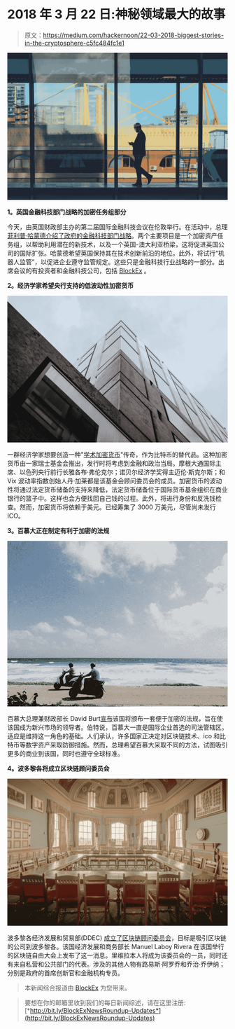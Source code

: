 # 2018 年 3 月 22 日:神秘领域最大的故事

> 原文：<https://medium.com/hackernoon/22-03-2018-biggest-stories-in-the-cryptosphere-c5fc484fc1e1>

![](img/9b100465b033fe38f7cc5278901e75d1.png)

**1。英国金融科技部门战略的加密任务组部分**

今天，由英国财政部主办的第二届国际金融科技会议在伦敦举行。在活动中，总理[菲利普·哈蒙德介绍了政府的金融科技部门战略](https://www.gov.uk/government/news/fintech-sector-strategy-launched-at-international-fintech-conference)。两个主要项目是一个加密资产任务组，以帮助利用潜在的新技术，以及一个英国-澳大利亚桥梁，这将促进英国公司的国际扩张。哈蒙德希望英国保持其在技术创新前沿的地位。此外，将试行“机器人监管”，以促进企业遵守监管规定。这些只是金融科技行业战略的一部分。出席会议的有投资者和金融科技公司，包括 [BlockEx](http://bit.ly/BlockEx_) 。

**2。经济学家希望央行支持的低波动性加密货币**

![](img/04750248c49e8ac1e7defb9afcb52736.png)

一群经济学家想要创造一种"[学术加密货币](https://www.ft.com/content/bf791ec0-2d62-11e8-9b4b-bc4b9f08f381)"传奇，作为比特币的替代品。这种加密货币由一家瑞士基金会推出，发行时将考虑到金融和政治当局。摩根大通国际主席、以色列央行前行长雅各布·弗伦克尔；诺贝尔经济学奖得主迈伦·斯克尔斯；和 Vix 波动率指数创始人丹·加莱都是该基金会顾问委员会的成员。加密货币的波动性将通过法定货币储备的支持来降低，法定货币储备位于国际货币基金组织在商业银行的篮子中。这样也会方便找回自己钱的过程。此外，将进行身份和反洗钱检查。然而，加密货币将依赖于美元。已经筹集了 3000 万美元，尽管尚未发行 ICO。

**3。百慕大正在制定有利于加密的法规**

![](img/2040ac19fad2f77f9fe5295c3ce02ca1.png)

百慕大总理兼财政部长 David Burt[宣布](https://www.gov.bm/articles/initial-coin-offerings-bermuda)该国将颁布一套便于加密的法规，旨在使该国成为新兴市场的领导者。伯特说，百慕大一直是国际企业首选的司法管辖区。适应是维持这一角色的基础。人们承认，许多国家正决定对区块链技术、ico 和比特币等数字资产采取防御措施。然而，总理希望百慕大采取不同的方法，试图吸引更多的商业到该国，同时也遵守全球标准。

**4。波多黎各将成立区块链顾问委员会**

![](img/a7ebe9d1079e0ef3db06f8fe8edb38f7.png)

波多黎各经济发展和贸易部(DDEC) [成立了区块链顾问委员会](https://www.ccn.com/puerto-rico-launches-blockchain-advisory-council-to-support-the-industry/)，目标是吸引区块链的公司到波多黎各。该国经济发展和商务部长 Manuel Laboy Rivera 在该国举行的区块链自由大会上发布了这一消息。里维拉本人将成为该委员会的一员，同时还有来自私营和公共部门的代表。涉及的其他人物有路易斯·阿罗乔和乔治·乔伊纳；分别是政府的首席创新官和金融机构专员。

> 本新闻综合报道由 [BlockEx](http://bit.ly/BlockEx_) 为您带来。

> 要想在你的邮箱里收到我们的每日新闻综述，请在这里注册:[*http://bit.ly/BlockExNewsRoundup-Updates*](http://bit.ly/BlockExNewsRoundup-Updates)